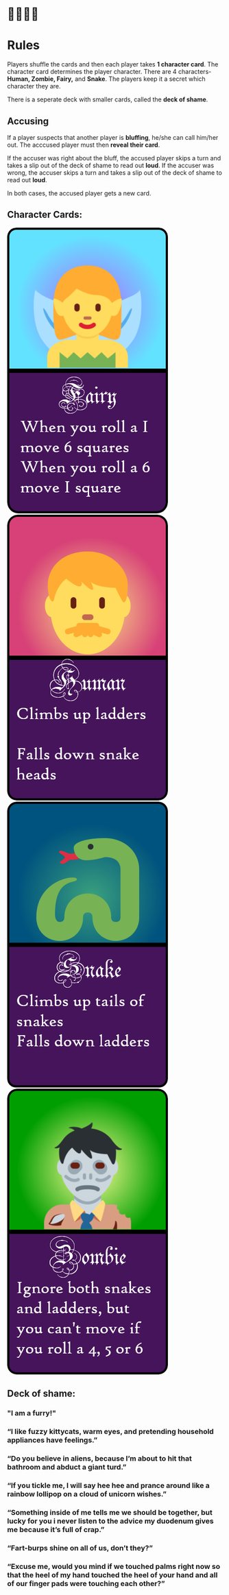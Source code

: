 # 🧚👨🐍🧟
# Rules
Players shuffle the cards and then each player takes **1 character card**. The character card determines the player character. There are 4 characters- **Human, Zombie, Fairy,** and **Snake**. The players keep it a secret which character they are.

There is a seperate deck with smaller cards, called the **deck of shame**.

## Accusing
If a player suspects that another player is **bluffing**, he/she can call him/her out. The acccused player must then **reveal their card**.

If the accuser was right about the bluff, the accused player skips a turn and takes a slip out of the deck of shame to read out **loud**.
If the accuser was wrong, the accuser skips a turn and takes a slip out of the deck of shame to read out **loud**.

In both cases, the accused player gets a new card.

## Character Cards:
![f](fairy.png)
![m](man.png)
![s](snek.png)
![z](zombie.png)

## Deck of shame:

### "I am a furry!"

### “I like fuzzy kittycats, warm eyes, and pretending household appliances have feelings.”

### “Do you believe in aliens, because I’m about to hit that bathroom and abduct a giant turd.”

### “If you tickle me, I will say hee hee and prance around like a rainbow lollipop on a cloud of unicorn wishes.”

### “Something inside of me tells me we should be together, but lucky for you i never listen to the advice my duodenum gives me because it’s full of crap.”

### “Fart-burps shine on all of us, don’t they?”

### “Excuse me, would you mind if we touched palms right now so that the heel of my hand touched the heel of your hand and all of our finger pads were touching each other?”
